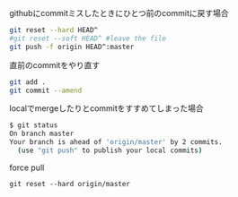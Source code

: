 
githubにcommitミスしたときにひとつ前のcommitに戻す場合

```bash
git reset --hard HEAD^
#git reset --soft HEAD^ #leave the file
git push -f origin HEAD^:master
```

直前のcommitをやり直す

```bash
git add .
git commit --amend
```

localでmergeしたりとcommitをすすめてしまった場合
```bash
$ git status
On branch master
Your branch is ahead of 'origin/master' by 2 commits.
  (use "git push" to publish your local commits)
```

force pull
```
git reset --hard origin/master
```
